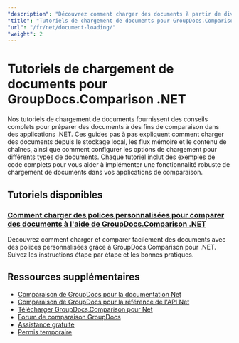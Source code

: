 ```yaml
---
"description": "Découvrez comment charger des documents à partir de diverses sources telles que des chemins de fichiers, des flux et des chaînes à l’aide de GroupDocs.Comparison pour .NET."
"title": "Tutoriels de chargement de documents pour GroupDocs.Comparison .NET"
"url": "/fr/net/document-loading/"
"weight": 2
---
```


# Tutoriels de chargement de documents pour GroupDocs.Comparison .NET

Nos tutoriels de chargement de documents fournissent des conseils complets pour préparer des documents à des fins de comparaison dans des applications .NET. Ces guides pas à pas expliquent comment charger des documents depuis le stockage local, les flux mémoire et le contenu de chaînes, ainsi que comment configurer les options de chargement pour différents types de documents. Chaque tutoriel inclut des exemples de code complets pour vous aider à implémenter une fonctionnalité robuste de chargement de documents dans vos applications de comparaison.

## Tutoriels disponibles

### [Comment charger des polices personnalisées pour comparer des documents à l'aide de GroupDocs.Comparison .NET](./load-custom-fonts-document-comparison-groupdocs-net/)
Découvrez comment charger et comparer facilement des documents avec des polices personnalisées grâce à GroupDocs.Comparison pour .NET. Suivez les instructions étape par étape et les bonnes pratiques.

## Ressources supplémentaires

- [Comparaison de GroupDocs pour la documentation Net](https://docs.groupdocs.com/comparison/net/)
- [Comparaison de GroupDocs pour la référence de l'API Net](https://reference.groupdocs.com/comparison/net/)
- [Télécharger GroupDocs.Comparison pour Net](https://releases.groupdocs.com/comparison/net/)
- [Forum de comparaison GroupDocs](https://forum.groupdocs.com/c/comparison)
- [Assistance gratuite](https://forum.groupdocs.com/)
- [Permis temporaire](https://purchase.groupdocs.com/temporary-license/)